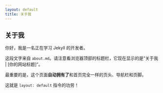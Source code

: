 ```yaml
---
layout: default
title: 关于我
---
```


## 关于我

你好，我是一名正在学习 Jekyll 的开发者。

这段文字来自 `about.md`。请注意看浏览器顶部的标题栏，它现在显示的是“关于我 | [你的网站标题]”。

最重要的是，这个页面**自动拥有了**和首页完全一样的页头、导航栏和页脚。

这就是 `layout: default` 指令的功劳！
